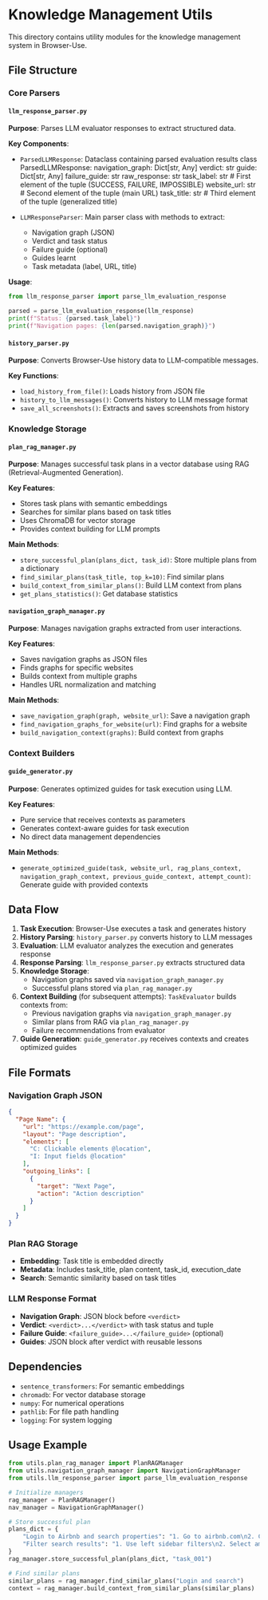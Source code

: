 # Knowledge Management Utils

This directory contains utility modules for the knowledge management system in Browser-Use.

## File Structure

### Core Parsers

#### `llm_response_parser.py`
**Purpose**: Parses LLM evaluator responses to extract structured data.

**Key Components**:
- `ParsedLLMResponse`: Dataclass containing parsed evaluation results
class ParsedLLMResponse:
    navigation_graph: Dict[str, Any]
    verdict: str
    guide: Dict[str, Any]
    failure_guide: str
    raw_response: str
    task_label: str  # First element of the tuple (SUCCESS, FAILURE, IMPOSSIBLE)
    website_url: str  # Second element of the tuple (main URL)
    task_title: str  # Third element of the tuple (generalized title)

- `LLMResponseParser`: Main parser class with methods to extract:
  - Navigation graph (JSON)
  - Verdict and task status
  - Failure guide (optional)
  - Guides learnt
  - Task metadata (label, URL, title)

**Usage**:
```python
from llm_response_parser import parse_llm_evaluation_response

parsed = parse_llm_evaluation_response(llm_response)
print(f"Status: {parsed.task_label}")
print(f"Navigation pages: {len(parsed.navigation_graph)}")
```

#### `history_parser.py`
**Purpose**: Converts Browser-Use history data to LLM-compatible messages.

**Key Functions**:
- `load_history_from_file()`: Loads history from JSON file
- `history_to_llm_messages()`: Converts history to LLM message format
- `save_all_screenshots()`: Extracts and saves screenshots from history

### Knowledge Storage

#### `plan_rag_manager.py`
**Purpose**: Manages successful task plans in a vector database using RAG (Retrieval-Augmented Generation).

**Key Features**:
- Stores task plans with semantic embeddings
- Searches for similar plans based on task titles
- Uses ChromaDB for vector storage
- Provides context building for LLM prompts

**Main Methods**:
- `store_successful_plan(plans_dict, task_id)`: Store multiple plans from a dictionary
- `find_similar_plans(task_title, top_k=10)`: Find similar plans
- `build_context_from_similar_plans()`: Build LLM context from plans
- `get_plans_statistics()`: Get database statistics

#### `navigation_graph_manager.py`
**Purpose**: Manages navigation graphs extracted from user interactions.

**Key Features**:
- Saves navigation graphs as JSON files
- Finds graphs for specific websites
- Builds context from multiple graphs
- Handles URL normalization and matching

**Main Methods**:
- `save_navigation_graph(graph, website_url)`: Save a navigation graph
- `find_navigation_graphs_for_website(url)`: Find graphs for a website
- `build_navigation_context(graphs)`: Build context from graphs

### Context Builders

#### `guide_generator.py`
**Purpose**: Generates optimized guides for task execution using LLM.

**Key Features**:
- Pure service that receives contexts as parameters
- Generates context-aware guides for task execution
- No direct data management dependencies

**Main Methods**:
- `generate_optimized_guide(task, website_url, rag_plans_context, navigation_graph_context, previous_guide_context, attempt_count)`: Generate guide with provided contexts

## Data Flow

1. **Task Execution**: Browser-Use executes a task and generates history
2. **History Parsing**: `history_parser.py` converts history to LLM messages
3. **Evaluation**: LLM evaluator analyzes the execution and generates response
4. **Response Parsing**: `llm_response_parser.py` extracts structured data
5. **Knowledge Storage**: 
   - Navigation graphs saved via `navigation_graph_manager.py`
   - Successful plans stored via `plan_rag_manager.py`
6. **Context Building** (for subsequent attempts): `TaskEvaluator` builds contexts from:
   - Previous navigation graphs via `navigation_graph_manager.py`
   - Similar plans from RAG via `plan_rag_manager.py`
   - Failure recommendations from evaluator
7. **Guide Generation**: `guide_generator.py` receives contexts and creates optimized guides

## File Formats

### Navigation Graph JSON
```json
{
  "Page Name": {
    "url": "https://example.com/page",
    "layout": "Page description",
    "elements": [
      "C: Clickable elements @location",
      "I: Input fields @location"
    ],
    "outgoing_links": [
      {
        "target": "Next Page",
        "action": "Action description"
      }
    ]
  }
}
```

### Plan RAG Storage
- **Embedding**: Task title is embedded directly
- **Metadata**: Includes task_title, plan content, task_id, execution_date
- **Search**: Semantic similarity based on task titles

### LLM Response Format
- **Navigation Graph**: JSON block before `<verdict>`
- **Verdict**: `<verdict>...</verdict>` with task status and tuple
- **Failure Guide**: `<failure_guide>...</failure_guide>` (optional)
- **Guides**: JSON block after verdict with reusable lessons

## Dependencies

- `sentence_transformers`: For semantic embeddings
- `chromadb`: For vector database storage
- `numpy`: For numerical operations
- `pathlib`: For file path handling
- `logging`: For system logging

## Usage Example

```python
from utils.plan_rag_manager import PlanRAGManager
from utils.navigation_graph_manager import NavigationGraphManager
from utils.llm_response_parser import parse_llm_evaluation_response

# Initialize managers
rag_manager = PlanRAGManager()
nav_manager = NavigationGraphManager()

# Store successful plan
plans_dict = {
    "Login to Airbnb and search properties": "1. Go to airbnb.com\n2. Click login\n3. Enter credentials",
    "Filter search results": "1. Use left sidebar filters\n2. Select amenities\n3. Apply filters"
}
rag_manager.store_successful_plan(plans_dict, "task_001")

# Find similar plans
similar_plans = rag_manager.find_similar_plans("Login and search")
context = rag_manager.build_context_from_similar_plans(similar_plans) 